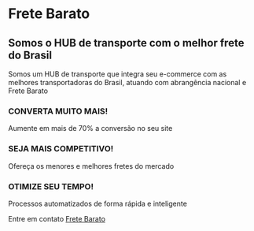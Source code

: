 # Frete Barato

## Somos o HUB de transporte com o melhor frete do Brasil

Somos um HUB de transporte que integra seu
e-commerce com as melhores transportadoras do Brasil,
atuando com abrangência nacional e Frete Barato


### CONVERTA MUITO MAIS!

Aumente em mais de 70% a conversão no seu site

### SEJA MAIS COMPETITIVO!

Ofereça os menores e melhores fretes do mercado

### OTIMIZE SEU TEMPO!

Processos automatizados de forma rápida e inteligente

Entre em contato <a href="https://fretebarato.com/" target="_blank">Frete Barato</a>
